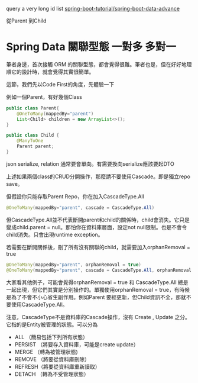 query a very long id list
[spring-boot-tutorial/spring-boot-data-advance](https://github.com/macauyeah/spring-boot-demo/tree/main/spring-boot-tutorial/spring-boot-data-advance)

從Parent 到Child


# Spring Data 關聯型態 一對多 多對一 
筆者身邊，首次接觸 ORM 的關聯型態，都會覺得很難。筆者也是，但在好好地理順它的設計時，就會覺得其實很簡單。

這節，我們先以Code First的角度，先體驗一下

例如一個Parent，有好幾個Class
```java
public class Parent{
    @OneToMany(mappedBy="parent")
    List<Child> children = new ArrayList<>();
}
```

```java
public class Child {
    @ManyToOne
    Parent parent;
}
```

json serialize, relation 通常要會單向。有需要換向serialize應該要起DTO

上述如果兩個class的CRUD分開操作，那麼請不要使用Cascade。即是獨立repo save。

但假設你只能存取Parent Repo，你在加入CascadeType.All
```java
@OneToMany(mappedBy="parent", cascade = CascadeType.All)
```

但CascadeType.All並不代表斷開parent和child的關係時，child會消失。它只是變成child.parent = null。那怕你在資料庫層面，設定not null限制。也是不會令child消失。只會出現runtime exception。

若需要在斷開關係後，刪了所有沒有關聯的child，就需要加入orphanRemoval = true
```java
@OneToMany(mappedBy="parent", orphanRemoval = true)
@OneToMany(mappedBy="parent", cascade = CascadeType.All, orphanRemoval = true)
```

大家看其他例子，可能會覺得orphanRemoval = true 和 CascadeType.All 總是一起出現，但它們其實是分別操作的。單獨使用orphanRemoval = true，有時候是為了不會不小心省生副作用。例如Parent 要經更新，但Child資訊不全，那就不要使用CascadeType.All。

注意，CascadeType不是資料庫的Cascade操作，沒有 Create , Update 之分。它指的是Entity被管理的狀態。可以分為
- ALL （簡易包括下列所有狀態）
- PERSIST （將要存入資料庫，可能是create update）
- MERGE （轉為被管理狀態)
- REMOVE （將要從資料庫刪除）
- REFRESH（將要從資料庫重新讀取）
- DETACH （轉為不受管理狀態）